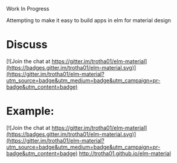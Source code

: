 Work In Progress

Attempting to make it easy to build apps in elm for material design

# Discuss
[![Join the chat at https://gitter.im/trotha01/elm-material](https://badges.gitter.im/trotha01/elm-material.svg)](https://gitter.im/trotha01/elm-material?utm_source=badge&utm_medium=badge&utm_campaign=pr-badge&utm_content=badge)

# Example:

[![Join the chat at https://gitter.im/trotha01/elm-material](https://badges.gitter.im/trotha01/elm-material.svg)](https://gitter.im/trotha01/elm-material?utm_source=badge&utm_medium=badge&utm_campaign=pr-badge&utm_content=badge)
http://trotha01.github.io/elm-material

